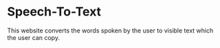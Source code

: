 # Speech-To-Text
This website converts the words spoken by the user to visible text which the user can copy.
